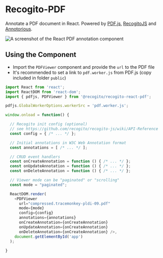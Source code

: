 # Recogito-PDF

Annotate a PDF document in React. Powered by [PDF.js](https://mozilla.github.io/pdf.js/),
[RecogitoJS](https://github.com/recogito/recogito-js) and [Annotorious](https://github.com/recogito/annotorious).

![A screenshot of the React PDF annotation component](https://github.com/recogito/recogito-pdf/raw/main/sceenshot.png)

## Using the Component

- Import the `PDFViewer` component and provide the `url` to the PDF file
- It's recommended to set a link to `pdf.worker.js` from PDF.js (copy included in folder `public`)

```js
import React from 'react';
import ReactDOM from 'react-dom';
import { pdfjs, PDFViewer } from '@recogito/recogito-react-pdf';

pdfjs.GlobalWorkerOptions.workerSrc = 'pdf.worker.js';

window.onload = function() {

  // Recogito init config (optional)
  // see https://github.com/recogito/recogito-js/wiki/API-Reference
  const config = { /* ... */ };

  // Initial annotations in W3C Web Annotation format
  const annotations = [ /* ... */ ];

  // CRUD event handlers
  const onCreateAnnotation = function () { /* ... */ };
  const onUpdateAnnotation = function () { /* ... */ };
  const onDeleteAnnotation = function () { /* ... */ };

  // Viewer mode can be "paginated" or "scrolling"
  const mode = "paginated"; 

  ReactDOM.render(
    <PDFViewer
      url="compressed.tracemonkey-pldi-09.pdf" 
      mode={mode}
      config={config} 
      annotations={annotations} 
      onCreateAnnotation={onCreateAnnotation} 
      onUpdateAnnotation={onCreateAnnotation} 
      onDeleteAnnotation={onCreateAnnotation} />,
    document.getElementById('app')
  );
    
}
```
